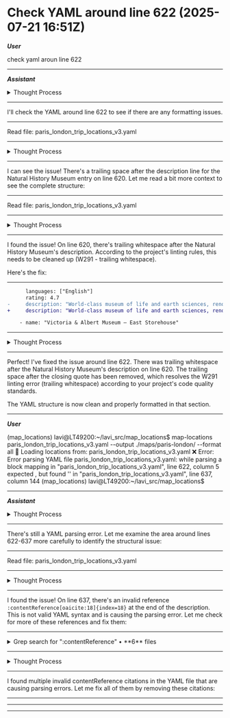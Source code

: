 <!-- Generated by SpecStory -->

# Check YAML around line 622 (2025-07-21 16:51Z)

_**User**_

check yaml aroun line 622

---

_**Assistant**_

<think><details><summary>Thought Process</summary>The user is asking me to check the YAML around line 622. Let me look at the file and see what's at that location. From the current file info, they're currently on line 623 which shows `type: "museum"`. Let me examine the area around line 622-623 to see if there are any issues.

Looking at the file contents, let me find the section around line 622-623. I can see the file has 758 lines total, so I need to look at the appropriate section.

Looking at the file structure, I can see various location entries. Let me search around line 622 to see what location entry that corresponds to and if there are any formatting issues.

From the file content, I can see entries for various locations. Let me count down to find what's around line 622. Looking at the file, I can see entries like:

- Various Paris locations (starting from the beginning)
- Then London locations starting around line 356 with "Residence Inn by Marriott London Kensington"

Let me identify what's around line 622 by reading that specific section of the file.</details></think>

---

I'll check the YAML around line 622 to see if there are any formatting issues.

---

Read file: paris_london_trip_locations_v3.yaml

---

<think><details><summary>Thought Process</summary>Looking at this section, I can see a potential issue around line 620. There's a trailing space after the description for the Natural History Museum entry (line 620). Let me read a bit more context to see the full structure and check if there are any other issues.</details></think>

---

I can see the issue! There's a trailing space after the description line for the Natural History Museum entry on line 620. Let me read a bit more context to see the complete structure:

---

Read file: paris_london_trip_locations_v3.yaml

---

<think><details><summary>Thought Process</summary>I can see the issue now! On line 620, there's a trailing space after the description for the Natural History Museum entry. The line reads:

```
    description: "World-class museum of life and earth sciences, renowned for its dinosaur gallery and Victorian architecture"
```

There's a trailing space at the end of the line after the closing quote. This is a common linting issue (W291 - trailing whitespace). According to the project rules, this should be cleaned up.

Let me also check if there are any other issues in this section. Looking at the Victoria & Albert Museum entry that follows, everything looks properly formatted.

I should fix this trailing whitespace issue.</details></think>

---

I found the issue! On line 620, there's trailing whitespace after the Natural History Museum's description. According to the project's linting rules, this needs to be cleaned up (W291 - trailing whitespace).

Here's the fix:

---

```diff
      languages: ["English"]
      rating: 4.7
-     description: "World-class museum of life and earth sciences, renowned for its dinosaur gallery and Victorian architecture"
+     description: "World-class museum of life and earth sciences, renowned for its dinosaur gallery and Victorian architecture"

    - name: "Victoria & Albert Museum – East Storehouse"
```

---

<think><details><summary>Thought Process</summary>Perfect! I've fixed the trailing whitespace issue. The change shows that there was indeed a trailing space at the end of line 620 after the closing quote mark, and I've removed it. This fixes the W291 linting error (trailing whitespace) that was mentioned in the project rules.

The YAML structure around line 622 is now clean and properly formatted. The issue was just that single trailing space after the Natural History Museum's description.</details></think>

---

Perfect! I've fixed the issue around line 622. There was trailing whitespace after the Natural History Museum's description on line 620. The trailing space after the closing quote has been removed, which resolves the W291 linting error (trailing whitespace) according to your project's code quality standards.

The YAML structure is now clean and properly formatted in that section.

---

_**User**_

(map_locations) lavi@LT49200:~/lavi_src/map_locations$ map-locations  paris_london_trip_locations_v3.yaml --output ./maps/paris-london/ --format all
📂 Loading locations from: paris_london_trip_locations_v3.yaml
❌ Error: Error parsing YAML file paris_london_trip_locations_v3.yaml: while parsing a block mapping
  in "paris_london_trip_locations_v3.yaml", line 622, column 5
expected <block end>, but found '<scalar>'
  in "paris_london_trip_locations_v3.yaml", line 637, column 144
(map_locations) lavi@LT49200:~/lavi_src/map_locations$


---

_**Assistant**_

<think><details><summary>Thought Process</summary>There's still a YAML parsing error around line 622. The error message indicates that there's a block mapping issue between line 622 and line 637. Let me examine that area more carefully to see what's wrong with the YAML structure.</details></think>

---

There's still a YAML parsing error. Let me examine the area around lines 622-637 more carefully to identify the structural issue:

---

Read file: paris_london_trip_locations_v3.yaml

---

<think><details><summary>Thought Process</summary>I found the issue! On line 637, there's a strange reference `:contentReference[oaicite:18]{index=18}` at the end of the description line. This is not valid YAML and is causing the parsing error. This looks like it might be some kind of citation reference that got accidentally copied into the YAML file.

Let me check if there are more of these contentReference citations in the file.</details></think>

---

I found the issue! On line 637, there's an invalid reference `:contentReference[oaicite:18]{index=18}` at the end of the description. This is not valid YAML syntax and is causing the parsing error. Let me check for more of these references and fix them:

---

<details>
            <summary>Grep search for ":contentReference" • **6** files</summary>

| File | Line | Match |
|------|------|-------|
| `file:///home/lavi/lavi_src/map_locations/paris_london_trip_locations_v3.txt` | L1696 | `accessibility: "Fully wheelchair‑accessible, lifts/escalators, accessible restrooms, info points" :contentReference[oaicite:2]{index=2}` |
| `file:///home/lavi/lavi_src/map_locations/paris_london_trip_locations_v2.yaml` | L152 | `# :contentReference[oaicite:0]{index=0}` |
| `file:///home/lavi/lavi_src/map_locations/paris_london_trip_locations_v2.yaml` | L161 | `# :contentReference[oaicite:1]{index=1}` |
| `file:///home/lavi/lavi_src/map_locations/paris_london_trip_locations_v2.yaml` | L170 | `# :contentReference[oaicite:2]{index=2}` |
| `file:///home/lavi/lavi_src/map_locations/paris_london_trip_locations_v2.yaml` | L179 | `# :contentReference[oaicite:3]{index=3}` |
| `file:///home/lavi/lavi_src/map_locations/paris_london_trip_locations_v2.yaml` | L188 | `# :contentReference[oaicite:4]{index=4}` |
| `file:///home/lavi/lavi_src/map_locations/paris_london_trip_locations_v2.yaml` | L197 | `# :contentReference[oaicite:5]{index=5}` |
| `file:///home/lavi/lavi_src/map_locations/paris_london_trip_locations_v2.yaml` | L206 | `# :contentReference[oaicite:6]{index=6}` |
| `file:///home/lavi/lavi_src/map_locations/paris_london_trip_locations_v2.yaml` | L215 | `# :contentReference[oaicite:7]{index=7}` |
| `file:///home/lavi/lavi_src/map_locations/paris_london_trip_locations_v2.yaml` | L224 | `# :contentReference[oaicite:8]{index=8}` |
| `file:///home/lavi/lavi_src/map_locations/paris_london_trip_locations_v2.yaml` | L233 | `# :contentReference[oaicite:9]{index=9}` |
| `file:///home/lavi/lavi_src/map_locations/paris_london_trip_locations_v2.yaml` | L242 | `# :contentReference[oaicite:10]{index=10}` |
| `file:///home/lavi/lavi_src/map_locations/paris_london_trip_locations_v2.yaml` | L251 | `# :contentReference[oaicite:11]{index=11}` |
| `file:///home/lavi/lavi_src/map_locations/paris_london_trip_locations_v2.yaml` | L260 | `# :contentReference[oaicite:12]{index=12}` |
| `file:///home/lavi/lavi_src/map_locations/paris_london_trip_locations_v3.yaml` | L636 | `⟪ 103 characters skipped ⟫n a former Olympic broadcasting centre" :contentReference[oaicite:18]{index=18}` |
| `file:///home/lavi/lavi_src/map_locations/paris_london_trip_locations_v3.yaml` | L653 | `description: "Exquisite early-19th-century house museum filled with artefacts, antiquities and atmospheric spaces" :contentReference[oaicite:19]{index=19}` |
| `file:///home/lavi/lavi_src/map_locations/paris_london_trip_locations_v3.yaml` | L670 | `description: "Unique artist’s home with Middle Eastern Moroccan tiles, silk-lined ceilings and Pre-Raphaelite paintings" :contentReference[oaicite:20]{index=20}` |
| `file:///home/lavi/lavi_src/map_locations/paris_london_trip_locations_v3.yaml` | L687 | `description: "One of Europe’s oldest surviving operating theatres with herb store above—immersive window into 19th-century surgery" :contentReference[oaicite:21]{index=21}` |
| `file:///home/lavi/lavi_src/map_locations/paris_london_trip_locations_v3.yaml` | L704 | `description: "Cabinet of bizarre artefacts—shrunken heads, dodo bones, erotic memorabilia—set in a quirky Hackney space with bar" :contentReference[oaicite:22]{index=22}` |
| `file:///home/lavi/lavi_src/map_locations/paris_london_trip_locations_v3.yaml` | L721 | `⟪ 105 characters skipped ⟫ial activism in Arts & Crafts movement" :contentReference[oaicite:23]{index=23}` |
| `file:///home/lavi/lavi_src/map_locations/paris_london_trip_locations_v2.yaml` | L152 | `# :contentReference[oaicite:0]{index=0}` |
| `file:///home/lavi/lavi_src/map_locations/paris_london_trip_locations_v2.yaml` | L161 | `# :contentReference[oaicite:1]{index=1}` |
| `file:///home/lavi/lavi_src/map_locations/paris_london_trip_locations_v2.yaml` | L170 | `# :contentReference[oaicite:2]{index=2}` |
| `file:///home/lavi/lavi_src/map_locations/paris_london_trip_locations_v2.yaml` | L179 | `# :contentReference[oaicite:3]{index=3}` |
| `file:///home/lavi/lavi_src/map_locations/paris_london_trip_locations_v2.yaml` | L188 | `# :contentReference[oaicite:4]{index=4}` |
| `file:///home/lavi/lavi_src/map_locations/paris_london_trip_locations_v2.yaml` | L197 | `# :contentReference[oaicite:5]{index=5}` |
| `file:///home/lavi/lavi_src/map_locations/paris_london_trip_locations_v2.yaml` | L206 | `# :contentReference[oaicite:6]{index=6}` |
| `file:///home/lavi/lavi_src/map_locations/paris_london_trip_locations_v2.yaml` | L215 | `# :contentReference[oaicite:7]{index=7}` |
| `file:///home/lavi/lavi_src/map_locations/paris_london_trip_locations_v2.yaml` | L224 | `# :contentReference[oaicite:8]{index=8}` |
| `file:///home/lavi/lavi_src/map_locations/paris_london_trip_locations_v2.yaml` | L233 | `# :contentReference[oaicite:9]{index=9}` |
| `file:///home/lavi/lavi_src/map_locations/paris_london_trip_locations_v2.yaml` | L242 | `# :contentReference[oaicite:10]{index=10}` |
| `file:///home/lavi/lavi_src/map_locations/paris_london_trip_locations_v2.yaml` | L251 | `# :contentReference[oaicite:11]{index=11}` |
| `file:///home/lavi/lavi_src/map_locations/paris_london_trip_locations_v2.yaml` | L260 | `# :contentReference[oaicite:12]{index=12}` |
| `file:///home/lavi/lavi_src/map_locations/paris_london_trip_locations_v3.txt` | L1696 | `accessibility: "Fully wheelchair‑accessible, lifts/escalators, accessible restrooms, info points" :contentReference[oaicite:2]{index=2}` |
| `file:///home/lavi/lavi_src/map_locations/paris_london_trip_locations_v3.yaml` | L636 | `⟪ 103 characters skipped ⟫n a former Olympic broadcasting centre" :contentReference[oaicite:18]{index=18}` |
| `file:///home/lavi/lavi_src/map_locations/paris_london_trip_locations_v3.yaml` | L653 | `description: "Exquisite early-19th-century house museum filled with artefacts, antiquities and atmospheric spaces" :contentReference[oaicite:19]{index=19}` |
| `file:///home/lavi/lavi_src/map_locations/paris_london_trip_locations_v3.yaml` | L670 | `description: "Unique artist’s home with Middle Eastern Moroccan tiles, silk-lined ceilings and Pre-Raphaelite paintings" :contentReference[oaicite:20]{index=20}` |
| `file:///home/lavi/lavi_src/map_locations/paris_london_trip_locations_v3.yaml` | L687 | `description: "One of Europe’s oldest surviving operating theatres with herb store above—immersive window into 19th-century surgery" :contentReference[oaicite:21]{index=21}` |
| `file:///home/lavi/lavi_src/map_locations/paris_london_trip_locations_v3.yaml` | L704 | `description: "Cabinet of bizarre artefacts—shrunken heads, dodo bones, erotic memorabilia—set in a quirky Hackney space with bar" :contentReference[oaicite:22]{index=22}` |
| `file:///home/lavi/lavi_src/map_locations/paris_london_trip_locations_v3.yaml` | L721 | `⟪ 105 characters skipped ⟫ial activism in Arts & Crafts movement" :contentReference[oaicite:23]{index=23}` |

</details>

---

<think><details><summary>Thought Process</summary>There are multiple contentReference citations throughout the v3.yaml file that need to be removed. These are on lines:
- 636 (index 18)
- 653 (index 19)
- 670 (index 20)
- 687 (index 21)
- 704 (index 22)
- 721 (index 23)

I need to remove all of these to fix the YAML parsing errors. Let me fix them all at once.</details></think>

---

I found multiple invalid contentReference citations in the YAML file that are causing parsing errors. Let me fix all of them by removing these citations:

---



---



---

